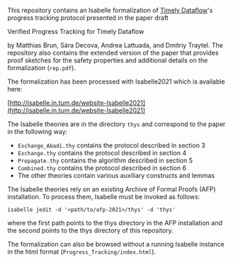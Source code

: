 This repository contains an Isabelle formalization of [Timely
Dataflow](https://github.com/timelydataflow/timely-dataflow)'s progress tracking
protocol presented in the paper draft

Verified Progress Tracking for Timely Dataflow
  
by Matthias Brun, Sára Decova, Andrea Lattuada, and Dmitriy Traytel. The repository also
contains the extended version of the paper that provides proof sketches for the safety
properties and additional details on the formalization (`rep.pdf`).

The formalization has been processed with Isabelle2021 which is available here:

[http://isabelle.in.tum.de/website-Isabelle2021](http://isabelle.in.tum.de/website-Isabelle2021)

The Isabelle theories are in the directory `thys` and correspond to the paper in
the following way:

* `Exchange_Abadi.thy` contains the protocol described in section 3
* `Exchange.thy` contains the protocol described in section 4
* `Propagate.thy` contains the algorithm described in section 5
* `Combined.thy` contains the protocol described in section 6
* The other theories contain various auxiliary constructs and lemmas

The Isabelle theories rely on an existing Archive of Formal Proofs (AFP) installation. To process them, Isabelle must be invoked as follows:

```isabelle jedit -d '<path/to/afp-2021>/thys' -d 'thys'```

where the first path points to the thys directory in the AFP installation and the second points to the thys directory of this repository.

The formalization can also be browsed without a running Isabelle instance in the
html format (`Progress_Tracking/index.html`).
